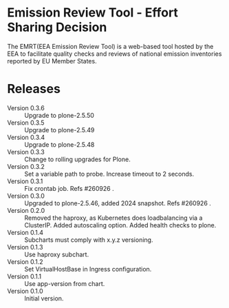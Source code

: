# Emission Review Tool - Effort Sharing Decision

The EMRT(EEA Emission Review Tool) is a web-based tool hosted by the EEA to facilitate quality checks and reviews of national emission inventories reported by EU Member States.

# Releases

<dl>

  <dt>Version 0.3.6</dt>
  <dd>Upgrade to plone-2.5.50</dd>

  <dt>Version 0.3.5</dt>
  <dd>Upgrade to plone-2.5.49</dd>

  <dt>Version 0.3.4</dt>
  <dd>Upgrade to plone-2.5.48</dd>

  <dt>Version 0.3.3</dt>
  <dd>Change to rolling upgrades for Plone.</dd>

  <dt>Version 0.3.2</dt>
  <dd>Set a variable path to probe. Increase timeout to 2 seconds.</dd>

  <dt>Version 0.3.1</dt>
  <dd>Fix crontab job. Refs #260926 .</dd>

  <dt>Version 0.3.0</dt>
  <dd>Upgraded to plone-2.5.46, added 2024 snapshot. Refs #260926 .</dd>

  <dt>Version 0.2.0</dt>
  <dd>Removed the haproxy, as Kubernetes does loadbalancing via a ClusterIP.
      Added autoscaling option.
      Added health checks to plone.</dd>

  <dt>Version 0.1.4</dt>
  <dd>Subcharts must comply with x.y.z versioning.</dd>

  <dt>Version 0.1.3</dt>
  <dd>Use haproxy subchart.</dd>

  <dt>Version 0.1.2</dt>
  <dd>Set VirtualHostBase in Ingress configuration. </dd>

  <dt>Version 0.1.1</dt>
  <dd>Use app-version from chart.</dd>

  <dt>Version 0.1.0</dt>
  <dd>Initial version.</dd>

</dl>

